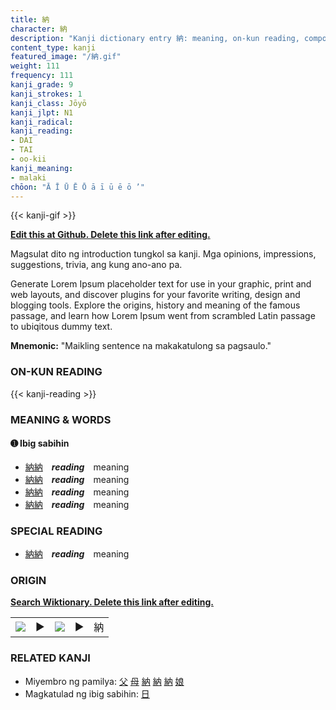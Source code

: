 ```yaml
---
title: 納
character: 納
description: "Kanji dictionary entry 納: meaning, on-kun reading, compounds, origin, related kanji"
content_type: kanji
featured_image: "/納.gif"
weight: 111
frequency: 111
kanji_grade: 9
kanji_strokes: 1
kanji_class: Jōyō
kanji_jlpt: N1
kanji_radical: 
kanji_reading: 
- DAI
- TAI
- oo-kii
kanji_meaning:
- malaki
chōon: "Ā Ī Ū Ē Ō ā ī ū ē ō ’"
---
```

[//]: # (Don't edit the line below. Kanji animated GIF code is automatically generated.)
{{< kanji-gif >}}

[//]: # (Edit below this line.)

**[Edit this at Github. Delete this link after editing.](https://github.com/tim0g/tim/tree/main/content/kanji/納/index.md)**

Magsulat dito ng introduction tungkol sa kanji. Mga opinions, impressions, suggestions, trivia, ang kung ano-ano pa.

Generate Lorem Ipsum placeholder text for use in your graphic, print and web layouts, and discover plugins for your favorite writing, design and blogging tools. Explore the origins, history and meaning of the famous passage, and learn how Lorem Ipsum went from scrambled Latin passage to ubiqitous dummy text.
 
**Mnemonic:** "Maikling sentence na makakatulong sa pagsaulo."

### ON-KUN READING

[//]: # (Don't edit the line below. ON-KUN READING code is automatically generated.)
{{< kanji-reading >}}

### MEANING & WORDS

#### ➊ **Ibig sabihin**
  - [納](../納)[納](../納)　***reading***　meaning
  - [納](../納)[納](../納)　***reading***　meaning
  - [納](../納)[納](../納)　***reading***　meaning
  - [納](../納)[納](../納)　***reading***　meaning

### SPECIAL READING
  - [納](../納)[納](../納)　***reading***　meaning

### ORIGIN

**[Search Wiktionary. Delete this link after editing.](https://wiktionary.org/wiki/納)**
<table class="kanji-table"><tr><td>
<img src="60px-納-bronze.svg.png">
</td><td>▶</td><td>
<img src="60px-納-oracle.svg.png">
</td><td>▶</td>
<td class="kanji-origin">納</td>
</tr></table>

### RELATED KANJI
- Miyembro ng pamilya: [父](../父) [母](../母) [納](../納) [納](../納) [納](../納) [娘](../娘)
- Magkatulad ng ibig sabihin: [日](../日)
